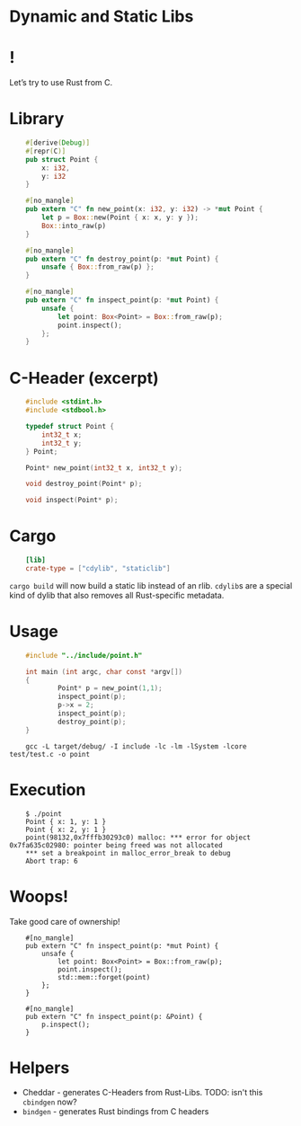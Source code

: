# Dynamic and Static Libs

!
=

Let’s try to use Rust from C.

Library
=======
```rust
    #[derive(Debug)]
    #[repr(C)]
    pub struct Point {
        x: i32,
        y: i32
    }

    #[no_mangle]
    pub extern "C" fn new_point(x: i32, y: i32) -> *mut Point {
        let p = Box::new(Point { x: x, y: y });
        Box::into_raw(p)
    }

    #[no_mangle]
    pub extern "C" fn destroy_point(p: *mut Point) {
        unsafe { Box::from_raw(p) };
    }

    #[no_mangle]
    pub extern "C" fn inspect_point(p: *mut Point) {
        unsafe {
            let point: Box<Point> = Box::from_raw(p);
            point.inspect();
        };
    }
```
C-Header (excerpt)
==================
```c
    #include <stdint.h>
    #include <stdbool.h>

    typedef struct Point {
        int32_t x;
        int32_t y;
    } Point;

    Point* new_point(int32_t x, int32_t y);

    void destroy_point(Point* p);

    void inspect(Point* p);
```
Cargo
=====
```toml
    [lib]
    crate-type = ["cdylib", "staticlib"]
```
`cargo build` will now build a static lib instead of an rlib.
`cdylib`s are a special kind of dylib that also removes all
Rust-specific metadata.

Usage
=====
```c
    #include "../include/point.h"

    int main (int argc, char const *argv[])
    {
            Point* p = new_point(1,1);
            inspect_point(p);
            p->x = 2;
            inspect_point(p);
            destroy_point(p);
    }
```

```console
    gcc -L target/debug/ -I include -lc -lm -lSystem -lcore test/test.c -o point
```

Execution
=========
```console
    $ ./point
    Point { x: 1, y: 1 }
    Point { x: 2, y: 1 }
    point(98132,0x7fffb30293c0) malloc: *** error for object 0x7fa635c02980: pointer being freed was not allocated
    *** set a breakpoint in malloc_error_break to debug
    Abort trap: 6
```

Woops!
======

Take good care of ownership!
```rust,ignore
    #[no_mangle]
    pub extern "C" fn inspect_point(p: *mut Point) {
        unsafe {
            let point: Box<Point> = Box::from_raw(p);
            point.inspect();
            std::mem::forget(point)
        };
    }

    #[no_mangle]
    pub extern "C" fn inspect_point(p: &Point) {
        p.inspect();
    }
```

Helpers
=======

-   Cheddar - generates C-Headers from Rust-Libs. TODO: isn't this `cbindgen` now?
-   `bindgen` - generates Rust bindings from C headers

